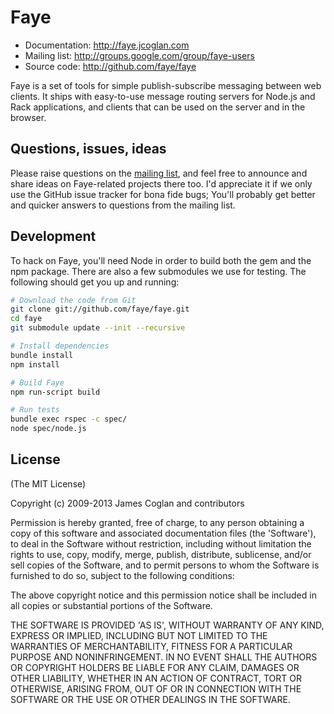 # Faye

* Documentation: http://faye.jcoglan.com
* Mailing list: http://groups.google.com/group/faye-users
* Source code: http://github.com/faye/faye

Faye is a set of tools for simple publish-subscribe messaging between web
clients. It ships with easy-to-use message routing servers for Node.js and Rack
applications, and clients that can be used on the server and in the browser.


## Questions, issues, ideas

Please raise questions on the [mailing
list](http://groups.google.com/group/faye-users), and feel free to announce and
share ideas on Faye-related projects there too. I'd appreciate it if we only use
the GitHub issue tracker for bona fide bugs; You'll probably get better and
quicker answers to questions from the mailing list.


## Development

To hack on Faye, you'll need Node in order to build both the gem and the npm
package. There are also a few submodules we use for testing. The following
should get you up and running:

```bash
# Download the code from Git
git clone git://github.com/faye/faye.git
cd faye
git submodule update --init --recursive

# Install dependencies
bundle install
npm install

# Build Faye
npm run-script build

# Run tests
bundle exec rspec -c spec/
node spec/node.js
```


## License

(The MIT License)

Copyright (c) 2009-2013 James Coglan and contributors

Permission is hereby granted, free of charge, to any person obtaining a copy of
this software and associated documentation files (the 'Software'), to deal in
the Software without restriction, including without limitation the rights to
use, copy, modify, merge, publish, distribute, sublicense, and/or sell copies of
the Software, and to permit persons to whom the Software is furnished to do so,
subject to the following conditions:

The above copyright notice and this permission notice shall be included in all
copies or substantial portions of the Software.

THE SOFTWARE IS PROVIDED 'AS IS', WITHOUT WARRANTY OF ANY KIND, EXPRESS OR
IMPLIED, INCLUDING BUT NOT LIMITED TO THE WARRANTIES OF MERCHANTABILITY, FITNESS
FOR A PARTICULAR PURPOSE AND NONINFRINGEMENT. IN NO EVENT SHALL THE AUTHORS OR
COPYRIGHT HOLDERS BE LIABLE FOR ANY CLAIM, DAMAGES OR OTHER LIABILITY, WHETHER
IN AN ACTION OF CONTRACT, TORT OR OTHERWISE, ARISING FROM, OUT OF OR IN
CONNECTION WITH THE SOFTWARE OR THE USE OR OTHER DEALINGS IN THE SOFTWARE.

